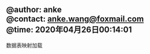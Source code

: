 @author:    anke  
@contact:   anke.wang@foxmail.com  
@time:      2020年04月26日00:14:01  
---
数据表映射加载

